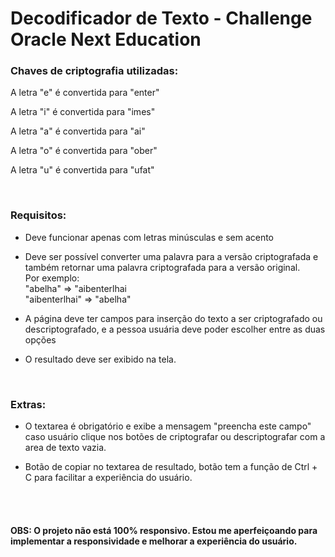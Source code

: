 # Decodificador de Texto - Challenge Oracle Next Education


### Chaves de criptografia utilizadas:
<p>A letra "e" é convertida para "enter"</p>
<p>A letra "i" é convertida para "imes"</p>
<p>A letra "a" é convertida para "ai"</p>
<p>A letra "o" é convertida para "ober"</p>
<p>A letra "u" é convertida para "ufat"</p>

<br>

### Requisitos:
<ul>
<li><p>Deve funcionar apenas com letras minúsculas e sem acento</p></li>
<li><p>Deve ser possível converter uma palavra para a versão criptografada e também retornar uma palavra criptografada para a versão original.<br>
Por exemplo:<br>
"abelha" => "aibenterlhai<br>
"aibenterlhai" => "abelha"</p></li>
<li><p>A página deve ter campos para inserção do texto a ser criptografado ou descriptografado, e a pessoa usuária deve poder escolher entre as duas opções</p></li>
<li><p>O resultado deve ser exibido na tela.</p></li>
</ul>

<br>

### Extras:
<ul>
<li><p> O textarea é obrigatório e exibe a mensagem "preencha este campo" caso usuário clique nos botões de criptografar ou descriptografar com a area de texto vazia.</p></li>
<li><p> Botão de copiar no textarea de resultado, botão tem a função de Ctrl + C para facilitar a experiência do usuário.</p></li>
</ul>

<br><br>

#### OBS: O projeto não está 100% responsivo. Estou me aperfeiçoando para implementar a responsividade e melhorar a experiência do usuário.


